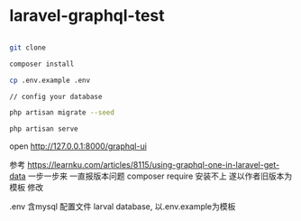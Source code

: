 # laravel-graphql-test

```bash

git clone 

composer install

cp .env.example .env

// config your database

php artisan migrate --seed

php artisan serve

```
open http://127.0.0.1:8000/graphql-ui


参考
https://learnku.com/articles/8115/using-graphql-one-in-laravel-get-data
一步一步来 一直报版本问题 composer require 安装不上 遂以作者旧版本为模板 修改

.env  含mysql 配置文件 larval database, 以.env.example为模板